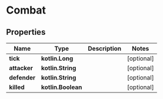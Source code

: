
# Combat

## Properties
Name | Type | Description | Notes
------------ | ------------- | ------------- | -------------
**tick** | **kotlin.Long** |  |  [optional]
**attacker** | **kotlin.String** |  |  [optional]
**defender** | **kotlin.String** |  |  [optional]
**killed** | **kotlin.Boolean** |  |  [optional]



